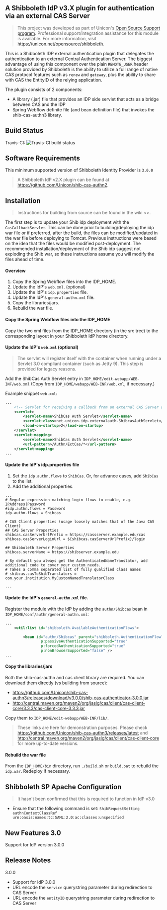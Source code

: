 ## A Shibboleth IdP v3.X plugin for authentication via an external CAS Server

> This project was developed as part of Unicon's [Open Source Support program](https://unicon.net/support). Professional support/integration assistance for this module is available. For more information, visit <https://unicon.net/opensource/shibboleth>.

This is a Shibboleth IDP external authentication plugin that delegates the authentication to an external 
Central Authentication Server. The biggest advantage of using this component over the plain 
`REMOTE_USER` header solution provided by Shibboleth is the ability to utilize a full range 
of native CAS protocol features such as `renew` and `gateway`, plus the ability to share with CAS the 
EntityID of the relying application.

The plugin consists of 2 components:
* A library (.jar) file that provides an IDP side servlet that acts as a bridge between CAS and the IDP
* Spring Webflow definite file (and bean definition file) that invokes the shib-cas-authn3 library.

Build Status
-------------------------------------------------------------
Travis-CI: ![Travis-CI build status](https://travis-ci.org/Unicon/shib-cas-authn3.png)

Software Requirements
-------------------------------------------------------------
This minimum supported version of Shibboleth Identity Provider is `3.0.0`

> A Shibboleth IdP v2.X plugin can be found at <https://github.com/Unicon/shib-cas-authn2>.

Installation
---------------------------------------------------------------
> Instructions for building from source can be found in the wiki <>.

The first step is to update your Shib idp deployment with the `CasCallbackServlet`. This can be done prior to building/deploying the idp war file or
if preferred, after the build, the files can be modified/updated in the war file before deploying to Tomcat. Previous instructions
were based on the idea that the files would be modified post-deployment. The recommended installation/deployment of the Shib idp suggest 
not exploding the Shib war, so these instructions assume you will modify the files ahead of time. 

#### Overview

1. Copy the Spring Webflow files into the IDP_HOME.
1. Update the IdP's `web.xml`. (optional)
1. Update the IdP's `idp.properties` file.
1. Update the IdP's `general-authn.xml` file.
1. Copy the libraries/jars.
1. Rebuild the war file.

#### Copy the Spring Webflow files into the IDP_HOME
Copy the two xml files from the IDP_HOME directory (in the src tree) to the corresponding layout in your Shibboleth IdP home directory.

#### Update the IdP's `web.xml` (optional)
> The servlet will register itself with the container when running under a Servlet 3.0 compliant container (such as Jetty 9).
This step is provided for legacy reasons.

Add the ShibCas Auth Servlet entry in `IDP_HOME/edit-webapp/WEB-INF/web.xml` (Copy from `IDP_HOME/webapp/WEB-INF/web.xml`, if necessary.)

Example snippet `web.xml`:

```xml
...
    <!-- Servlet for receiving a callback from an external CAS Server and continues the IdP login flow -->
    <servlet>
        <servlet-name>ShibCas Auth Servlet</servlet-name>
        <servlet-class>net.unicon.idp.externalauth.ShibcasAuthServlet</servlet-class>
        <load-on-startup>2</load-on-startup>
    </servlet>
    <servlet-mapping>
        <servlet-name>ShibCas Auth Servlet</servlet-name>
        <url-pattern>/Authn/ExtCas/*</url-pattern>
    </servlet-mapping>
...
```

#### Update the IdP's idp.properties file

1. Set the `idp.authn.flows` to `ShibCas`. Or, for advance cases, add `ShibCas` to the list.
1. Add the additional properties.

```
...
# Regular expression matching login flows to enable, e.g. IPAddress|Password
#idp.authn.flows = Password
idp.authn.flows = Shibcas

# CAS Client properties (usage loosely matches that of the Java CAS Client)
## CAS Server Properties
shibcas.casServerUrlPrefix = https://cassserver.example.edu/cas
shibcas.casServerLoginUrl = ${shibcas.casServerUrlPrefix}/login

## Shibboleth Server Properties
shibcas.serverName = https://shibserver.example.edu

# By default you always get the AuthenticatedNameTranslator, add additional code to cover your custom needs.
# Takes a comma separated list of fully qualified class names
# shibcas.casToShibTranslators = com.your.institution.MyCustomNamedTranslatorClass

...
```

#### Update the IdP's `general-authn.xml` file.
Register the module with the IdP by adding the `authn/Shibcas` bean in `IDP_HOME/conf/authn/general-authn.xml`:

```xml
...
    <util:list id="shibboleth.AvailableAuthenticationFlows">

        <bean id="authn/Shibcas" parent="shibboleth.AuthenticationFlow"
                p:passiveAuthenticationSupported="true"
                p:forcedAuthenticationSupported="true"
                p:nonBrowserSupported="false" />
...
```

#### Copy the libraries/jars
Both the shib-cas-authn and cas client library are required. You can download them directly (vs building from source):
- <https://github.com/Unicon/shib-cas-authn3/releases/download/v3.0.0/shib-cas-authenticator-3.0.0.jar>
- <http://central.maven.org/maven2/org/jasig/cas/client/cas-client-core/3.3.3/cas-client-core-3.3.3.jar>

Copy them to `IDP_HOME/edit-webapp/WEB-INF/lib/`.

> These links are here for demonstration purposes. Please check <https://github.com/Unicon/shib-cas-authn3/releases/latest> and <http://central.maven.org/maven2/org/jasig/cas/client/cas-client-core> for more up-to-date versions.

#### Rebuild the war file
From the `IDP_HOME/bin` directory, run `./build.sh` or `build.bat` to rebuild the `idp.war`. Redeploy if necessary.


Shibboleth SP Apache Configuration
-------------------------------------------------------------
> It hasn't been confirmed that this is required to function in IdP v3.0

* Ensure that the following command is set:
`ShibRequestSetting authnContextClassRef urn:oasis:names:tc:SAML:2.0:ac:classes:unspecified`

New Features 3.0
-------------------------------------------------------------
Support for IdP version 3.0.0

Release Notes
-------------------------------------------------------------

3.0.0
* Support for IdP 3.0.0
* URL encode the `service` querystring parameter during redirection to CAS Server
* URL encode the `entityID`  querystring parameter during redirection to CAS Server
